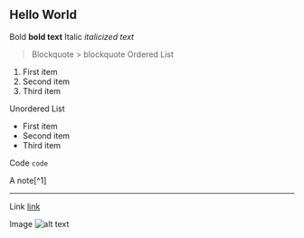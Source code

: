 ## Hello World

Bold **bold text**
Italic _italicized text_
> Blockquote > blockquote
Ordered List

1. First item
1. Second item
1. Third item

Unordered List

- First item
- Second item
- Third item

Code `code`

A note[^1]

---

Link [link](https://www.example.com)

Image ![alt text](https://retool.com/static/f7c3a4ef34744c92d441df532e8d3969/8ca30/revision-history.webp)
